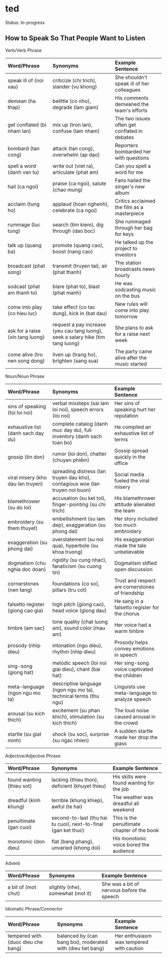 # ted

Status: In-progress

## How to Speak So That People Want to Listen

Verb/Verb Phrase

| Word/Phrase  | Synonyms                                                   | Example Sentence                              |
| :--------------------------------- | :------------------------------------------------------------------------------- | :-------------------------------------------- |
| speak ill of (noi xau)             | criticize (chi trich), slander (vu khong)                                        | She shouldn't speak ill of her colleagues     |
| demean (ha thap)                   | belittle (co nho), degrade (lam giam)                                            | His comments demeaned the team's efforts      |
| get conflated (bi nham lan)        | mix up (tron lan), confuse (lam nham)                                            | The two issues often get conflated in debates |
| bombard (tan cong)                 | attack (tan cong), overwhelm (ap dao)                                            | Reporters bombarded her with questions        |
| spell a word (danh van tu)         | write out (viet ra), articulate (phat am)                                        | Can you spell a word for me                   |
| hail (ca ngoi)                     | praise (ca ngoi), salute (chao mung)                                             | Fans hailed the singer's new album            |
| acclaim (tung ho)                  | applaud (hoan nghenh), celebrate (ca ngoi)                                       | Critics acclaimed the film as a masterpiece   |
| rummage (luc tung)                 | search (tim kiem), dig through (dao boc)                                         | She rummaged through her bag for keys         |
| talk up (quang ba)                 | promote (quang cao), boost (nang cao)                                            | He talked up the project to investors         |
| broadcast (phat song)              | transmit (truyen tai), air (phat thanh)                                          | The station broadcasts news hourly            |
| sodcast (phat am thanh to)         | blare (phat to), blast (phat manh)                                               | He was sodcasting music on the bus            |
| come into play (co hieu luc)       | take effect (co tac dung), kick in (bat dau)                                     | New rules will come into play tomorrow        |
| ask for a raise (xin tang luong)   | request a pay increase (yeu cau tang luong), seek a salary hike (tim tang luong) | She plans to ask for a raise next week        |
| come alive (tro nen song dong)     | liven up (trang ho), brighten (sang sua)                                         | The party came alive after the music started  |

Noun/Noun Phrase

| Word/Phrase                        | Synonyms                                                                      | Example Sentence                                 |
| :--------------------------------- | :---------------------------------------------------------------------------- | :----------------------------------------------- |
| sins of speaking (toi loi noi)     | verbal missteps (sai lam loi noi), speech errors (loi noi)                    | Her sins of speaking hurt her reputation         |
| exhaustive list (danh sach day du) | complete catalog (danh muc day du), full inventory (danh sach toan bo)        | He compiled an exhaustive list of terms          |
| gossip (tin don)                   | rumor (loi don), chatter (chuyen phiếm)                                       | Gossip spread quickly in the office              |
| viral misery (kho dau lan truyen)  | spreading distress (lan truyen dau kho), contagious woe (lan truyen noi buon) | Social media fueled the viral misery             |
| blamethrower (su do loi)           | accusation (su ket toi), finger-pointing (su chi trich)                       | His blamethrower attitude alienated the team     |
| embroidery (su them thuyet)        | embellishment (su lam dep), exaggeration (su phong dai)                       | Her story included too much embroidery           |
| exaggeration (su phong dai)        | overstatement (su noi qua), hyperbole (su khoa truong)                        | His exaggeration made the tale unbelievable      |
| dogmatism (chu nghia doc doan)     | rigidity (su cung nhac), fanaticism (su cuong tin)                            | Dogmatism stifled open discussion                |
| cornerstones (nen tang)            | foundations (co so), pillars (tru cot)                                        | Trust and respect are cornerstones of friendship |
| falsetto register (giong cao gia)  | high pitch (giong cao), head voice (giong dau)                                | He sang in a falsetto register for the chorus    |
| timbre (am sac)                    | tone quality (chat luong am), sound color (mau am)                            | Her voice had a warm timbre                      |
| prosody (nhip dieu)                | intonation (ngu dieu), rhythm (nhip dieu)                                     | Prosody helps convey emotions in speech          |
| sing-song (giong hat)              | melodic speech (loi noi giai dieu), chant (bai hat)                           | Her sing-song voice captivated the children      |
| meta-language (ngon ngu mo ta)     | descriptive language (ngon ngu mo ta), technical terms (thu ngu)              | Linguists use meta-language to analyze speech    |
| arousal (su kich thich)            | excitement (su phan khich), stimulation (su kich thich)                       | The loud noise caused arousal in the crowd       |
| startle (su giat minh)             | shock (su soc), surprise (su ngac nhien)                                      | A sudden startle made her drop the glass         |

Adjective/Adjective Phrase

| Word/Phrase               | Synonyms                                                       | Example Sentence                            |
| :------------------------ | :------------------------------------------------------------- | :------------------------------------------ |
| found wanting (thieu sot) | lacking (thieu thon), deficient (khuyet thieu)                 | His skills were found wanting for the job   |
| dreadful (kinh khung)     | terrible (khung khiep), awful (te hai)                         | The weather was dreadful all weekend        |
| penultimate (gan cuoi)    | second-to-last (thu hai tu cuoi), next-to-final (gan ket thuc) | This is the penultimate chapter of the book |
| monotonic (don dieu)      | flat (bang phang), unvaried (khong doi)                        | His monotonic voice bored the audience      |

Adverb

| Word/Phrase         | Synonyms                          | Example Sentence                           |
| :------------------ | :-------------------------------- | :----------------------------------------- |
| a bit of (mot chut) | slightly (nhe), somewhat (mot it) | She was a bit of nervous before the speech |

Idiomatic Phrase/Connector

| Word/Phrase                        | Synonyms                                                    | Example Sentence                         |
| :--------------------------------- | :---------------------------------------------------------- | :--------------------------------------- |
| tempered with (duoc dieu che bang) | balanced by (can bang boi), moderated with (dieu tiet bang) | Her enthusiasm was tempered with caution |
